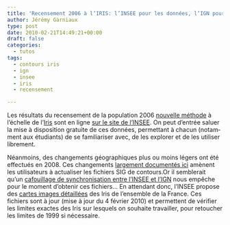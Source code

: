 ```yaml
---
title: 'Recensement 2006 à l’IRIS: l’INSEE pour les données, l’IGN pour les contours'
author: Jérémy Garniaux
type: post
date: 2010-02-21T14:49:21+00:00
draft: false
categories:
  - tutos
tags:
  - contours iris
  - ign
  - insee
  - iris
  - recensement

---
```

Les résul­tats du recense­ment de la pop­u­la­tion 2006 [nou­velle méth­ode][1] à l’échelle de l’[Iris][2] sont en ligne [sur le site de l’IN­SEE][3]. On peut d’en­trée saluer la mise à dis­po­si­tion gra­tu­ite de ces don­nées, per­me­t­tant à cha­cun (notam­ment aux étu­di­ants) de se famil­iaris­er avec, de les explor­er et de les utilis­er librement.

Néan­moins, des change­ments géo­graphiques plus ou moins légers ont été effec­tués en 2008. Ces change­ments [large­ment doc­u­men­tés ici][4] amè­nent les util­isa­teurs à actu­alis­er les fichiers SIG de contours.Or il sem­blerait qu’un [cafouil­lage de syn­chro­ni­sa­tion entre l’IN­SEE et l’IGN][5] nous empêche pour le moment d’obtenir ces fichiers… En atten­dant donc, l’IN­SEE pro­pose des [cartes images détail­lées][6] des Iris de l’ensem­ble de la France. Ces fichiers sont à jour (mise à jour du 4 févri­er 2010) et per­me­t­tent de véri­fi­er les lim­ites exactes des Iris sur lesquels on souhaite tra­vailler, pour retouch­er les lim­ites de 1999 si nécessaire.

 [1]: https://www.insee.fr/fr/publics/default.asp?page=communication/recensement/particuliers/changement.htm
 [2]: https://www.insee.fr/fr/methodes/default.asp?page=definitions/ilots-regr-pour-inf-stat.htm
 [3]: https://www.recensement.insee.fr/basesInfracommunales.action
 [4]: https://www.insee.fr/fr/methodes/default.asp?page=zonages/iris.htm
 [5]: https://georezo.net/forum/viewtopic.php?pid=159240
 [6]: https://www.insee.fr/fr/methodes/zonages/cartes-iris.asp